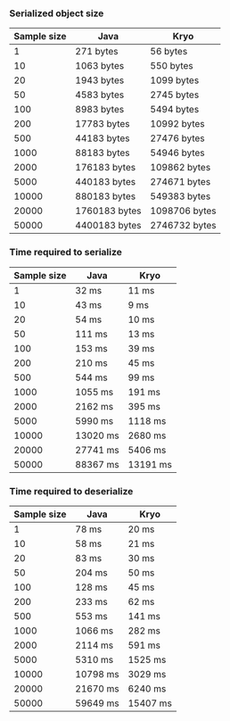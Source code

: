 ### Serialized object size
| Sample size | Java          | Kryo          |
|-------------|---------------|---------------|
| 1           | 271 bytes     | 56 bytes      |
| 10          | 1063 bytes    | 550 bytes     |
| 20          | 1943 bytes    | 1099 bytes    |
| 50          | 4583 bytes    | 2745 bytes    |
| 100         | 8983 bytes    | 5494 bytes    |
| 200         | 17783 bytes   | 10992 bytes   |
| 500         | 44183 bytes   | 27476 bytes   |
| 1000        | 88183 bytes   | 54946 bytes   |
| 2000        | 176183 bytes  | 109862 bytes  |
| 5000        | 440183 bytes  | 274671 bytes  |
| 10000       | 880183 bytes  | 549383 bytes  |
| 20000       | 1760183 bytes | 1098706 bytes |
| 50000       | 4400183 bytes | 2746732 bytes |

### Time required to serialize
| Sample size | Java     | Kryo     |
|-------------|----------|----------|
| 1           | 32 ms    | 11 ms    |
| 10          | 43 ms    | 9 ms     |
| 20          | 54 ms    | 10 ms    |
| 50          | 111 ms   | 13 ms    |
| 100         | 153 ms   | 39 ms    |
| 200         | 210 ms   | 45 ms    |
| 500         | 544 ms   | 99 ms    |
| 1000        | 1055 ms  | 191 ms   |
| 2000        | 2162 ms  | 395 ms   |
| 5000        | 5990 ms  | 1118 ms  |
| 10000       | 13020 ms | 2680 ms  |
| 20000       | 27741 ms | 5406 ms  |
| 50000       | 88367 ms | 13191 ms |

### Time required to deserialize
| Sample size | Java     | Kryo     |
|-------------|----------|----------|
| 1           | 78 ms    | 20 ms    |
| 10          | 58 ms    | 21 ms    |
| 20          | 83 ms    | 30 ms    |
| 50          | 204 ms   | 50 ms    |
| 100         | 128 ms   | 45 ms    |
| 200         | 233 ms   | 62 ms    |
| 500         | 553 ms   | 141 ms   |
| 1000        | 1066 ms  | 282 ms   |
| 2000        | 2114 ms  | 591 ms   |
| 5000        | 5310 ms  | 1525 ms  |
| 10000       | 10798 ms | 3029 ms  |
| 20000       | 21670 ms | 6240 ms  |
| 50000       | 59649 ms | 15407 ms |

